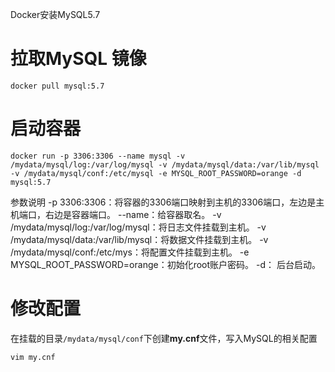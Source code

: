 Docker安装MySQL5.7

# 拉取MySQL 镜像
```shell
docker pull mysql:5.7
```

# 启动容器
```shell
docker run -p 3306:3306 --name mysql -v /mydata/mysql/log:/var/log/mysql -v /mydata/mysql/data:/var/lib/mysql -v /mydata/mysql/conf:/etc/mysql -e MYSQL_ROOT_PASSWORD=orange -d mysql:5.7
```
参数说明
-p 3306:3306：将容器的3306端口映射到主机的3306端口，左边是主机端口，右边是容器端口。
--name：给容器取名。
-v /mydata/mysql/log:/var/log/mysql：将日志文件挂载到主机。
-v /mydata/mysql/data:/var/lib/mysql：将数据文件挂载到主机。
-v /mydata/mysql/conf:/etc/mys：将配置文件挂载到主机。
-e MYSQL_ROOT_PASSWORD=orange：初始化root账户密码。
-d： 后台启动。


# 修改配置
在挂载的目录`/mydata/mysql/conf`下创建**my.cnf**文件，写入MySQL的相关配置
```shell
vim my.cnf
```


